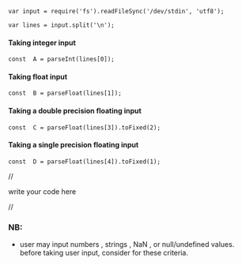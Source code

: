 `var input = require('fs').readFileSync('/dev/stdin', 'utf8');`

`var lines = input.split('\n');`

#### Taking integer input

`const  A = parseInt(lines[0]);`

#### Taking float input

`const  B = parseFloat(lines[1]);`

#### Taking a double precision floating input

`const  C = parseFloat(lines[3]).toFixed(2);`

#### Taking a single precision floating input

`const  D = parseFloat(lines[4]).toFixed(1);`

//

write your code here

//

### NB:

- user may input numbers , strings , NaN , or null/undefined values. before taking user input, consider for these criteria.
